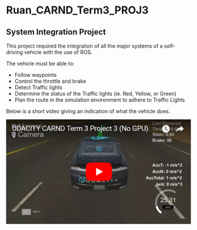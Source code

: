 # Ruan_CARND_Term3_PROJ3

[//]: # (Image References)
[image1]: https://raw.githubusercontent.com/ruanvdm11/Ruan_CARND_Term3_PROJ3/master/screenshot.PNG "Video"

## System Integration Project

This project required the integration of all the major systems of a self-driving vehicle with the use of ROS.

The vehicle must be able to:
* Follow waypoints
* Control the throttle and brake
* Detect Traffic lights
* Determine the status of the Traffic lights (ie. Red, Yellow, or Green)
* Plan the route in the simulation environment to adhere to Traffic Lights

Below is a short video giving an indication of what the vehicle does.

[![alt text][image1]](https://youtu.be/coO6GgJOqGQ)

